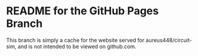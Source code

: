 # README for the GitHub Pages Branch
This branch is simply a cache for the website served for aureus448/circuit-sim,
and is  not intended to be viewed on github.com.
